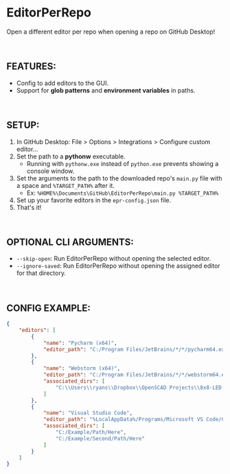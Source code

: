 # EditorPerRepo
Open a different editor per repo when opening a repo on GitHub Desktop!

<br>

## FEATURES:
- Config to add editors to the GUI.
- Support for **glob patterns** and **environment variables** in paths.

<br>

## SETUP:
1. In GitHub Desktop: File > Options > Integrations > Configure custom editor...
2. Set the path to a **pythonw** executable.
    - Running with `pythonw.exe` instead of `python.exe` prevents showing a console window.
3. Set the arguments to the path to the downloaded repo's `main.py` file with a space and `%TARGET_PATH%` after it.
    - Ex: `%HOME%\Documents\GitHub\EditorPerRepo\main.py %TARGET_PATH%`
4. Set up your favorite editors in the `epr-config.json` file.
5. That's it!

<br>

## OPTIONAL CLI ARGUMENTS:
- `--skip-open`: Run EditorPerRepo without opening the selected editor.
- `--ignore-saved`: Run EditorPerRepo without opening the assigned editor for that directory.

<br>

## CONFIG EXAMPLE:
```json
{
    "editors": [
        {
            "name": "Pycharm (x64)",
            "editor_path": "C:/Program Files/JetBrains/*/*/pycharm64.exe"
        },
        {
            "name": "Webstorm (x64)",
            "editor_path": "C:/Program Files/JetBrains/*/*/webstorm64.exe",
            "associated_dirs": [
                "C:\\Users\\ryans\\Dropbox\\OpenSCAD Projects\\8x8-LED-Matrix-Lamp"
            ]
        },
        {
            "name": "Visual Studio Code",
            "editor_path": "%LocalAppData%/Programs/Microsoft VS Code/Code.exe",
            "associated_dirs": [
                "C:/Example/Path/Here",
                "C:/Example/Second/Path/Here"
            ]
        }
    ]
}
```
